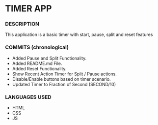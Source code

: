 # TIMER APP

### DESCRIPTION

This application is a basic timer with start, pause, split and reset features

### COMMITS (chronological)

- Added Pause and Split Functionality.
- Added README.md File.
- Added Reset Functionality.
- Show Recent Action Timer for Split / Pause actions.
- Disable/Enable buttons based on timer scenario.
- Updated Timer to Fraction of Second (SECOND/10)

### LANGUAGES USED

- HTML
- CSS
- JS
